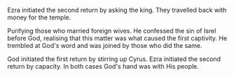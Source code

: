 Ezra initiated the second return by asking the
king. They travelled back with money for the
temple.

Purifying those who married foreign wives. He confessed
the sin of Isrel before God, realising that this
matter was what caused the first captivity. He
trembled at God's word and was joined by those
who did the same.

God initiated the first return by stirring up
Cyrus. Ezra initiated the second return by
capacity. In both cases God's hand was with His people.
